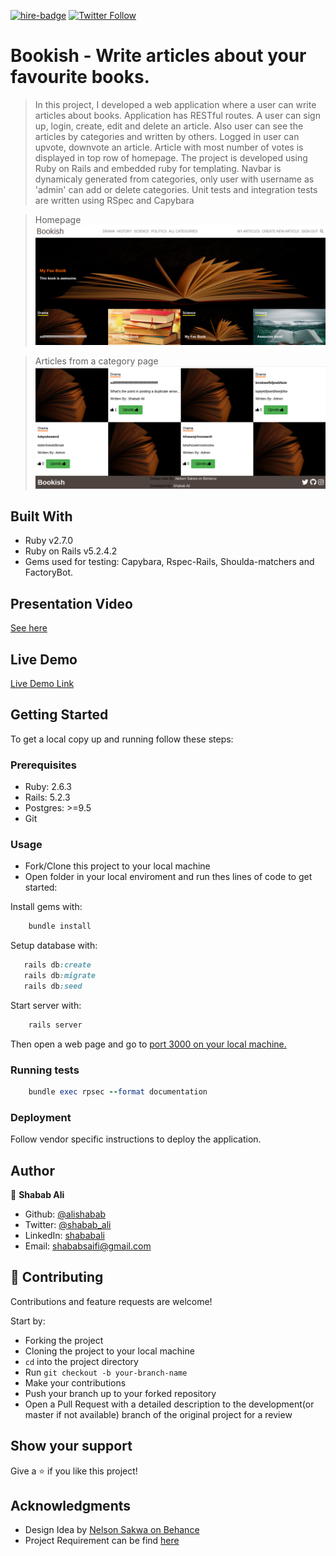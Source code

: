 [![hire-badge](https://img.shields.io/badge/Consult%20/%20Hire%20Shabab-Click%20to%20Contact-brightgreen)](mailto:shababsaifi@gmail.com) [![Twitter Follow](https://img.shields.io/twitter/follow/shabab_ali?label=Follow%20Shabab%20on%20Twitter&style=social)](https://twitter.com/shabab_ali)

# Bookish - Write articles about your favourite books.

> In this project, I developed a web application where a user can write articles about books. Application has RESTful routes. A user can sign up, login, create, edit and delete an article. Also user can see the articles by categories and written by others.
> Logged in user can upvote, downvote an article. Article with most number of votes is displayed in top row of homepage.
> The project is developed using Ruby on Rails and embedded ruby for templating.
> Navbar is dynamicaly generated from categories, only user with username as 'admin' can add or delete categories.
> Unit tests and integration tests are written using RSpec and Capybara

>Homepage
![screenshot](screenshot_1.png)

>Articles from a category page
![screenshot](screenshot_2.png)

## Built With

- Ruby v2.7.0
- Ruby on Rails v5.2.4.2
- Gems used for testing: Capybara, Rspec-Rails, Shoulda-matchers and FactoryBot.
## Presentation Video
[See here](https://www.loom.com/share/0a26369ee31f47d58430501ce76efd8c)
## Live Demo
[Live Demo Link](https://app-bookish.herokuapp.com/)


## Getting Started

To get a local copy up and running follow these steps:

### Prerequisites

- Ruby: 2.6.3
- Rails: 5.2.3
- Postgres: >=9.5
- Git

### Usage

- Fork/Clone this project to your local machine
- Open folder in your local enviroment and run thes lines of code to get started:

Install gems with:

```Ruby
    bundle install
```

Setup database with:

```Ruby
   rails db:create
   rails db:migrate
   rails db:seed
```

Start server with:

```Ruby
    rails server
```

Then open a web page and go to [port 3000 on your local machine.](http://localhost:3000)

### Running tests

```Ruby
    bundle exec rpsec --format documentation
```

### Deployment

Follow vendor specific instructions to deploy the application.

## Author

👤 **Shabab Ali**

- Github: [@alishabab](https://github.com/alishabab)
- Twitter: [@shabab_ali](https://twitter.com/shabab_ali)
- LinkedIn: [shababali](https://www.linkedin.com/in/shababali/)
- Email: [shababsaifi@gmail.com](mailto:shababsaifi@gmail.com)

## 🤝 Contributing

Contributions and feature requests are welcome!

Start by:

- Forking the project
- Cloning the project to your local machine
- `cd` into the project directory
- Run `git checkout -b your-branch-name`
- Make your contributions
- Push your branch up to your forked repository
- Open a Pull Request with a detailed description to the development(or master if not available) branch of the original project for a review

## Show your support

Give a ⭐️ if you like this project!

## Acknowledgments

- Design Idea by [Nelson Sakwa on Behance](https://www.behance.net/sakwadesignstudio) 
- Project Requirement can be find [here](https://www.notion.so/Lifestyle-articles-b82a5f10122b4cec924cd5d4a6cf7561)
